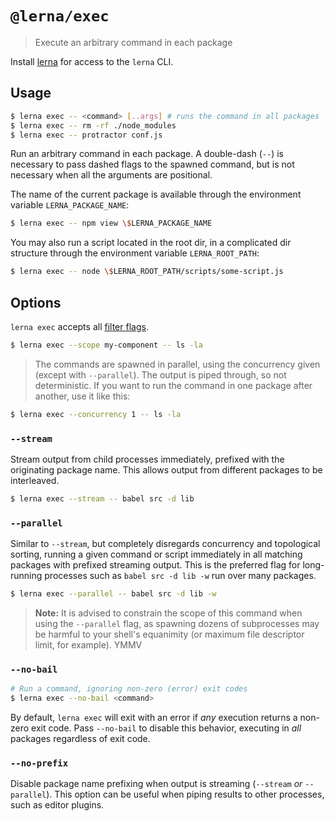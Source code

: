 # `@lerna/exec`

> Execute an arbitrary command in each package

Install [lerna](https://www.npmjs.com/package/lerna) for access to the `lerna`
CLI.

## Usage

```sh
$ lerna exec -- <command> [..args] # runs the command in all packages
$ lerna exec -- rm -rf ./node_modules
$ lerna exec -- protractor conf.js
```

Run an arbitrary command in each package. A double-dash (`--`) is necessary to
pass dashed flags to the spawned command, but is not necessary when all the
arguments are positional.

The name of the current package is available through the environment variable
`LERNA_PACKAGE_NAME`:

```sh
$ lerna exec -- npm view \$LERNA_PACKAGE_NAME
```

You may also run a script located in the root dir, in a complicated dir
structure through the environment variable `LERNA_ROOT_PATH`:

```sh
$ lerna exec -- node \$LERNA_ROOT_PATH/scripts/some-script.js
```

## Options

`lerna exec` accepts all
[filter flags](https://www.npmjs.com/package/@lerna/filter-options).

```sh
$ lerna exec --scope my-component -- ls -la
```

> The commands are spawned in parallel, using the concurrency given (except with
> `--parallel`). The output is piped through, so not deterministic. If you want
> to run the command in one package after another, use it like this:

```sh
$ lerna exec --concurrency 1 -- ls -la
```

### `--stream`

Stream output from child processes immediately, prefixed with the originating
package name. This allows output from different packages to be interleaved.

```sh
$ lerna exec --stream -- babel src -d lib
```

### `--parallel`

Similar to `--stream`, but completely disregards concurrency and topological
sorting, running a given command or script immediately in all matching packages
with prefixed streaming output. This is the preferred flag for long-running
processes such as `babel src -d lib -w` run over many packages.

```sh
$ lerna exec --parallel -- babel src -d lib -w
```

> **Note:** It is advised to constrain the scope of this command when using the
> `--parallel` flag, as spawning dozens of subprocesses may be harmful to your
> shell's equanimity (or maximum file descriptor limit, for example). YMMV

### `--no-bail`

```sh
# Run a command, ignoring non-zero (error) exit codes
$ lerna exec --no-bail <command>
```

By default, `lerna exec` will exit with an error if _any_ execution returns a
non-zero exit code. Pass `--no-bail` to disable this behavior, executing in
_all_ packages regardless of exit code.

### `--no-prefix`

Disable package name prefixing when output is streaming (`--stream` _or_
`--parallel`). This option can be useful when piping results to other processes,
such as editor plugins.
